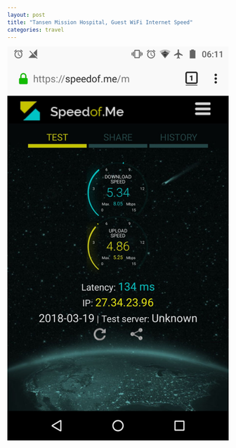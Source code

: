 ```yaml
---
layout: post
title: "Tansen Mission Hospital, Guest WiFi Internet Speed"
categories: travel
---
```


![Tansen Hill](/assets/tansen-hospital-guest-wifi.jpg)
